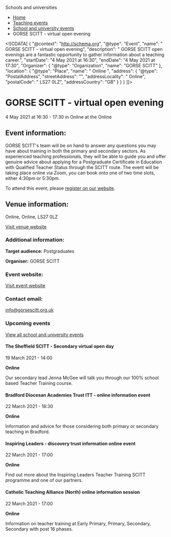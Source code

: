 Schools and universities

*   [Home](/)
*   [Teaching events](/teaching-events)
*   [School and university events](/teaching-events/training-provider-events)
*   GORSE SCITT - virtual open evening

<!\[CDATA\[ { "@context": "http://schema.org", "@type": "Event", "name": " GORSE SCITT - virtual open evening", "description": " GORSE SCITT open evenings are a fantastic opportunity to gather information about a teaching career.", "startDate": "4 May 2021 at 16:30", "endDate": "4 May 2021 at 17:30", "Organizer": { "@type": "Organization", "name": "GORSE SCITT" }, "location": { "@type": "Place", "name": " Online ", "address": { "@type": "PostalAddress", "streetAddress": "", "addressLocality": " Online", "postalCode": " LS27 0LZ", "addressCountry": "GB" } } } \]\]>

GORSE SCITT - virtual open evening
==================================

4 May 2021 at 16:30 - 17:30 in Online at the Online

Event information:
------------------

GORSE SCITT's team will be on hand to answer any questions you may have about training in both the primary and secondary sectors. As experienced teaching professionals, they will be able to guide you and offer genuine advice about applying for a Postgraduate Certificate in Education with Qualified Teacher Status through the SCITT route. The event will be taking place online via Zoom, you can book onto one of two time slots, either 4:30pm or 5:30pm.

To attend this event, please [register on our website](https://gorsescitt.org.uk/).

Venue information:
------------------

Online, Online, LS27 0LZ

[Visit venue website](https://gorsescitt.org.uk/ "Online")

### Additional information:

**Target audience:** Postgraduates

**Organiser:** GORSE SCITT

### Event website:

[Visit event website](https://gorsescitt.org.uk/)

### Contact email:

[info@gorsescitt.org.uk](mailto:info@gorsescitt.org.uk)

### Upcoming events

[View all school and university events](/teaching-events/training-provider-events)

[](/teaching-events/training-provider-events/210319-the-sheffield-scitt-secondary-virtual-open-day)

#### The Sheffield SCITT - Secondary virtual open day

19 March 2021 - 14:00

**Online**

Our secondary lead Jenna McGee will talk you through our 100% school based Teacher Training course.

[](/teaching-events/training-provider-events/210322-bradford-diocesan-academies-trust-itt-online-information-event)

#### Bradford Diocesan Academies Trust ITT - online information event

22 March 2021 - 16:30

**Online**

Information and advice for those considering both primary or secondary teaching in Bradford.

[](/teaching-events/training-provider-events/210322-inspiring-leaders-discovery-trust-information-online-event)

#### Inspiring Leaders - discovery trust information online event

22 March 2021 - 17:00

**Online**

Find out more about the Inspiring Leaders Teacher Training SCITT programme and one of our partners.

[](/teaching-events/training-provider-events/210322-catholic-teaching-alliance-north-online-information-session)

#### Catholic Teaching Alliance (North) online information session

22 March 2021 - 17:00

**Online**

Information on teacher training at Early Primary, Primary, Secondary, Secondary with post 16 phases.